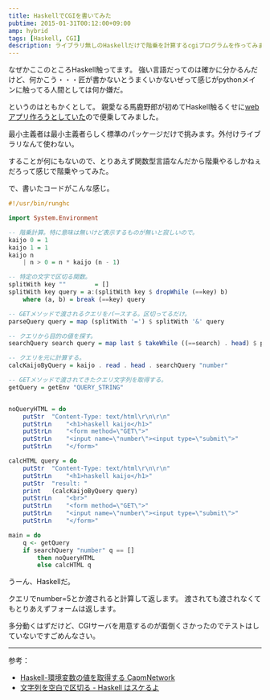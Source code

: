 ```yaml
---
title: HaskellでCGIを書いてみた
pubtime: 2015-01-31T00:12:00+09:00
amp: hybrid
tags: [Haskell, CGI]
description: ライブラリ無しのHaskellだけで階乗を計算するcgiプログラムを作ってみました。
---
```


なぜかここのところHaskell触ってます。
強い言語だってのは確かに分かるんだけど、何かこう・・・匠が書かないとうまくいかないぜって感じがpythonメインに触ってる人間としては何か嫌だ。

というのはともかくとして。
親愛なる馬鹿野郎が初めてHaskell触るくせに[webアプリ作ろうとしていた](http://www.risdy.net/2015/01/haskell)ので便乗してみました。

最小主義者は最小主義者らしく標準のパッケージだけで挑みます。外付けライブラリなんて使わない。

することが何にもないので、とりあえず関数型言語なんだから階乗やるしかねぇだろって感じで階乗やってみた。

で、書いたコードがこんな感じ。
``` haskell
#!/usr/bin/runghc

import System.Environment

-- 階乗計算。特に意味は無いけど表示するものが無いと寂しいので。
kaijo 0 = 1
kaijo 1 = 1
kaijo n
	| n > 0	= n * kaijo (n - 1)

-- 特定の文字で区切る関数。
splitWith key ""		= []
splitWith key query	= a:(splitWith key $ dropWhile (==key) b)
	where (a, b) = break (==key) query

-- GETメソッドで渡されるクエリをパースする。区切ってるだけ。
parseQuery query = map (splitWith '=') $ splitWith '&' query

-- クエリから目的の値を探す。
searchQuery search query = map last $ takeWhile ((==search) . head) $ parseQuery query

-- クエリを元に計算する。
calcKaijoByQuery = kaijo . read . head . searchQuery "number"

-- GETメソッドで渡されてきたクエリ文字列を取得する。
getQuery = getEnv "QUERY_STRING"


noQueryHTML = do
	putStr	"Content-Type: text/html\r\n\r\n"
	putStrLn	"<h1>haskell kaijo</h1>"
	putStrLn	"<form method=\"GET\">"
	putStrLn	"<input name=\"number\"><input type=\"submit\">"
	putStrLn	"</form>"

calcHTML query = do
	putStr	"Content-Type: text/html\r\n\r\n"
	putStrLn	"<h1>haskell kaijo</h1>"
	putStr	"result: "
	print	(calcKaijoByQuery query)
	putStrLn	"<br>"
	putStrLn	"<form method=\"GET\">"
	putStrLn	"<input name=\"number\"><input type=\"submit\">"
	putStrLn	"</form>"

main = do
	q <- getQuery
	if searchQuery "number" q == []
		then noQueryHTML
		else calcHTML q
```

うーん、Haskellだ。

クエリでnumber=5とか渡されると計算して返します。
渡されても渡されなくてもとりあえずフォームは返します。

多分動くはずだけど、CGIサーバを用意するのが面倒くさかったのでテストはしていないですごめんなさい。

---

参考：
- [Haskell-環境変数の値を取得する  CapmNetwork](http://capm-network.com/?tag=Haskell-%E7%92%B0%E5%A2%83%E5%A4%89%E6%95%B0%E3%81%AE%E5%80%A4%E3%82%92%E5%8F%96%E5%BE%97%E3%81%99%E3%82%8B)
- [文字列を空白で区切る - Haskell はスケるよ](http://d.hatena.ne.jp/takatoh/20070123/split)
